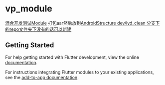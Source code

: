 # vp_module

[混合开发测试Module](https://github.com/Darksiderlyd/flutter_module) 
打包aar然后放到[AndroidStructure dev/lyd_clean 分支下的repo文件夹下没有的话可以新建](https://github.com/Darksiderlyd/AndroidStructure)


## Getting Started

For help getting started with Flutter development, view the online
[documentation](https://flutter.dev/).

For instructions integrating Flutter modules to your existing applications,
see the [add-to-app documentation](https://flutter.dev/docs/development/add-to-app).
